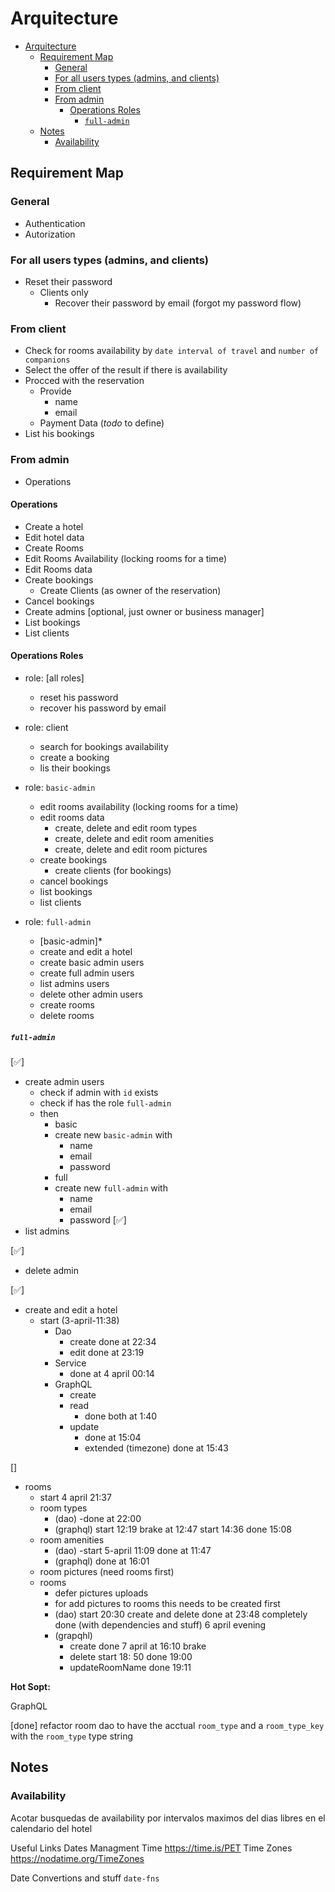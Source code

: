 # Arquitecture

- [Arquitecture](#arquitecture)
  - [Requirement Map](#requirement-map)
    - [General](#general)
    - [For all users types (admins, and clients)](#for-all-users-types-admins-and-clients)
    - [From client](#from-client)
    - [From admin](#from-admin)
      - [Operations Roles](#operations-roles)
        - [`full-admin`](#full-admin)
  - [Notes](#notes)
    - [Availability](#availability)

## Requirement Map

### General
-	Authentication
-	Autorization

### For all users types (admins, and clients)
-   Reset their password
    -   Clients only
        -   Recover their password by email (forgot my password flow)

### From client
-   Check for rooms availability by `date interval of travel` and `number of companions`
-   Select the offer of the result if there is availability
-   Procced with the reservation
    -   Provide
        -   name
        -   email
    -   Payment Data (*todo* to define)
-   List his bookings


### From admin
-	Operations

####	Operations
-	Create a hotel
-	Edit hotel data
-	Create Rooms
-	Edit Rooms Availability (locking rooms for a time)
-	Edit Rooms data
-	Create bookings
	-	Create Clients (as owner of the reservation)
-	Cancel bookings
-	Create admins [optional, just owner or business manager]
-	List bookings
-	List clients

#### Operations Roles
-   role: [all roles]
    -   reset his password
    -   recover his password by email

-   role: client
    -   search for bookings availability
    -   create a booking
    -   lis their bookings

-   role: `basic-admin`
    -	edit rooms availability (locking rooms for a time)
    -	edit rooms data
        -   create, delete and edit room types
        -   create, delete and edit room amenities
        -   create, delete and edit room pictures
    -	create bookings
    	-	create clients (for bookings)
    -	cancel bookings
    -	list bookings
    -	list clients


-   role: `full-admin`
    -	[basic-admin]*
    -	create and edit a hotel
    -	create basic admin users    
    -	create full admin users 
    -	list admins users
    -   delete other admin users
    -	create rooms
    -   delete rooms


##### `full-admin`

[✅]
-   create admin users
    -   check if admin with `id` exists
    -   check if has the role `full-admin`
    -   then
        -   basic
        -   create new `basic-admin` with
            -   name
            -   email
            -   password
        -   full
        -   create new `full-admin` with
            -   name
            -   email
            -   password
[✅]
-   list admins

[✅]
-   delete admin

[✅]
-	create and edit a hotel 
    -   start (3-april-11:38)
        -   Dao
            -   create done at 22:34
            -   edit done at 23:19
        -   Service
            -   done at 4 april 00:14
        -   GraphQL
            -   create
            -   read
                -   done both at 1:40
            -   update
                -   done at 15:04
                -   extended (timezone) done at 15:43

[]
-	rooms
    -   start 4 april 21:37
    -   room types 
        -   (dao)  -done at 22:00
        -   (graphql) start 12:19 brake at 12:47 start 14:36 done 15:08
    -   room amenities 
        -   (dao) -start 5-april 11:09 done at 11:47
        -   (graphql) done at 16:01
    -   room pictures (need rooms first)
    -   rooms 
        -   defer pictures uploads
        -   for add pictures to rooms this needs to be created first
        -   (dao) start 20:30   create and delete done at 23:48 
                  completely done (with dependencies and stuff) 6 april evening
        -   (grapqhl) 
            -   create done 7 april at 16:10 brake
            -   delete start 18: 50  done 19:00 
            -   updateRoomName done 19:11




**Hot Sopt:**

GraphQL






[done]
refactor room dao
to have the acctual `room_type`
and a `room_type_key` with the `room_type` type string
























## Notes

### Availability
Acotar busquedas de availability por intervalos maximos  del dias libres en el calendario del hotel



Useful Links
Dates Managment
Time
https://time.is/PET
Time Zones
https://nodatime.org/TimeZones

Date Convertions and stuff
`date-fns`